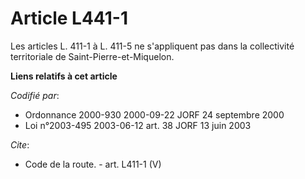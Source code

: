 # Article L441-1

Les articles L. 411-1 à L. 411-5 ne s'appliquent pas dans la collectivité territoriale de Saint-Pierre-et-Miquelon.

**Liens relatifs à cet article**

_Codifié par_:

  - Ordonnance 2000-930 2000-09-22 JORF 24 septembre 2000
  - Loi n°2003-495 2003-06-12 art. 38 JORF 13 juin 2003

_Cite_:

  - Code de la route. - art. L411-1 (V)
